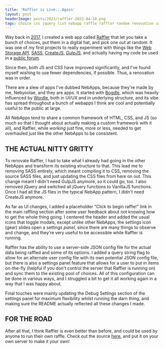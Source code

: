 ```yaml
---
title: 'Raffler is Live...Again'
layout: post
headerImage: posts/2023/raffler-2023-04-18.png
tags: choice css jquery list nebapp raffle raffler random renovation sass tool web web-app web-storage-api
---
```


Way back in <a href="blog/2017/08/14/raffler-ftw">2017</a>, I created a web app called <a href="https://raffler.neb.host">Raffler</a> that let you take a bunch of choices, put them in a digital hat, and pick one out at random. It was one of my first projects to really experiment with things like the <a href="https://developer.mozilla.org/en-US/docs/Web/API/Web_Storage_API">Web Storage API</a>, <a href="https://sass-lang.com">SASS</a>, <a href="https://createjs.com">CreateJS</a>, <a href="https://gulpjs.com">GulpJS</a>, and actually having my code be used in a <a href="https://uccsc.ucsd.edu">public forum</a>.

Since then, both JS and CSS have improved significantly, and I've found myself wishing to use fewer dependencies, if possible. Thus, a renovation was in order.

<!--more-->

There are a slew of apps I've dubbed NebApps, because they're made by me, Nebyoolae, and they are apps. It started with <a href="https://bogdle.neb.host">Bogdle</a>, which was heavily influenced by <a href="https://nytimes.com/games/wordle.html">Wordle</a>, both in UI/UX and in underlying structure, and its vibe has spread throughout a bunch of webapps I think are cool and potentially useful to the public at large.

All NebApps tend to share a common framework of HTML, CSS, and JS (so much so that I thought about actually making a custom framework with it all), and Raffler, while _working_ just fine, more or less, needed to get overhauled just like the other NebApps to be consistent.

## THE ACTUAL NITTY GRITTY

To renovate Raffler, I had to take what I already had going in the other NebApps and transform its existing structure to that. This lead me to removing SASS entirely, which meant compiling it to CSS, removing the source SASS files, and just updating the CSS files from here on out. This change meant I didn't need GulpJS anymore, so it could go, too. I also removed jQuery and switched all jQuery functions to VanillaJS functions. Once I had all the JS files in the typical NebApp pattern, I didn't need CreateJS anymore.

As far as UI changes, I added a placeholder "Click to begin raffle!" link in the main raffling section after some user feedback about not knowing how to get the whole thing going. I centered the header and added the usual icons that toggle modals, except unlike other NebApps, the settings icon (gear) slides open a settings _panel_, since there are many things to observe and change, and they're very useful to be accessible while Raffler is running.

Raffler has the ability to use a server-side JSON config file for the actual data being raffled and some of its options. I added a query string flag to allow for an alternate user config file with its own potential JSON config file, but there is also a settings panel feature that allows for a user to put in items on-the-fly (helpful if you don't control the server that Raffler is running on) and sync them to the existing pool of choices. All of this configuration can be done in various ways, and I struggled a bit to get it all working again in a way that I was happy about.

Final touches were mainly updating the Debug Settings section of the settings panel for maximum flexibility whilst running the darn thing, and making sure the README actually reflected all these changes I made.

## FOR THE ROAD

After all that, I think Raffler is even better than before, and could be used by anyone to run their own raffle. Check out the source <a href="https://github.com/michaelchadwick/raffler">here</a>, and put it on your own server to make it your own!
